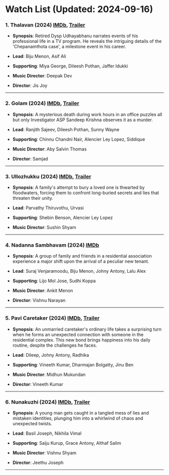 # Watch List (Updated: 2024-09-16)

### 1. **Thalavan** (2024) [IMDb](https://www.imdb.com/title/tt27510257/), [Trailer](https://www.youtube.com/watch?v=jhUyy5DdUZI)

- **Synopsis**: Retired Dysp Udhayabhanu narrates events of his professional life in a TV program. He reveals the intriguing details of the 'Chepanamthota case', a milestone event in his career.

- **Lead**: Biju Menon, Asif Ali
- **Supporting**: Miya George, Dileesh Pothan, Jaffer Idukki
- **Music Director**: Deepak Dev
- **Director**: Jis Joy

---

### 2. **Golam** (2024) [IMDb](https://www.imdb.com/title/tt29272469/), [Trailer](https://www.youtube.com/watch?v=vL6l-9OqmfU)

- **Synopsis**: A mysterious death during work hours in an office puzzles all but only Investigator ASP Sandeep Krishna observes it as a murder.

- **Lead**: Ranjith Sajeev, Dileesh Pothan, Sunny Wayne
- **Supporting**: Chinnu Chandni Nair, Alencier Ley Lopez, Siddique
- **Music Director**: Aby Salvin Thomas
- **Director**: Samjad

---

### 3. **Ullozhukku** (2024) [IMDb](https://www.imdb.com/title/tt32537777/), [Trailer](https://www.youtube.com/watch?v=iElmR97W024)

- **Synopsis**: A family's attempt to bury a loved one is thwarted by floodwaters, forcing them to confront long-buried secrets and lies that threaten their unity.

- **Lead**: Parvathy Thiruvothu, Urvasi
- **Supporting**: Shebin Benson, Alencier Ley Lopez
- **Music Director**: Sushin Shyam

---

### 4. **Nadanna Sambhavam** (2024) [IMDb](https://www.imdb.com/title/tt26445683/?ref_=nv_sr_srsg_0_tt_1_nm_0_in_0_q_Nadanna%2520Sambhavam)

- **Synopsis**: A group of family and friends in a residential association experience a major shift upon the arrival of a peculiar new tenant.

- **Lead**: Suraj Venjaramoodu, Biju Menon, Johny Antony, Lalu Alex
- **Supporting**: Lijo Mol Jose, Sudhi Koppa
- **Music Director**: Ankit Menon
- **Director**: Vishnu Narayan

---

### 5. **Pavi Caretaker** (2024) [IMDb](https://www.imdb.com/title/tt27369385/), [Trailer](https://www.youtube.com/watch?v=tAPT0fo57Ok)

- **Synopsis**: An unmarried caretaker's ordinary life takes a surprising turn when he forms an unexpected connection with someone in the residential complex. This new bond brings happiness into his daily routine, despite the challenges he faces.

- **Lead**: Dileep, Johny Antony, Radhika
- **Supporting**: Vineeth Kumar, Dharmajan Bolgatty, Jinu Ben
- **Music Director**: Midhun Mukundan
- **Director**: Vineeth Kumar

---

### 6. **Nunakuzhi** (2024) [IMDb](https://www.imdb.com/title/tt29274198/), [Trailer](https://www.youtube.com/watch?v=Ek78m6BOGTQ)

- **Synopsis**: A young man gets caught in a tangled mess of lies and mistaken identities, plunging him into a whirlwind of chaos and unexpected twists.

- **Lead**: Basil Joseph, Nikhila Vimal
- **Supporting**: Saiju Kurup, Grace Antony, Althaf Salim
- **Music Director**: Vishnu Shyam
- **Director**: Jeethu Joseph

---

